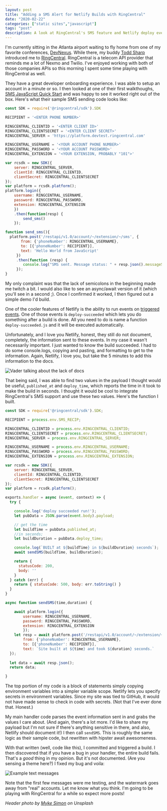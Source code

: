```yaml
---
layout: post
title: "Adding a SMS Alert for Netlify Builds with RingCentral"
date: "2020-02-22"
categories: ["static sites","javascript"]
tags: "post"
description: A look at RingCentral's SMS feature and Netlify deploy events.
---
```


I'm currently sitting in the Atlanta airport waiting to fly home from one of my favorite conferences, [DevNexus](https://devnexus.com/). While there, my buddy [Todd Sharp](https://recursive.codes/) introduced me to [RingCentral](https://developers.ringcentral.com/). RingCentral is a telecom API provider that reminds me a lot of Nexmo and Twilio. I've enjoyed working with both of those companies APIs so this morning I spent some time playing with RingCentral as well. 

They have a great developer onboarding experience. I was able to setup an account in a minute or so. I then looked at one of their first walkthoughs, [SMS JavaScript Quick Start](https://developers.ringcentral.com/guide/messaging/quick-start/node) and was happy to see it worked right out of the box. Here's what their sample SMS sending code looks like:

```js
const SDK = require('@ringcentral/sdk').SDK

RECIPIENT = '<ENTER PHONE NUMBER>'

RINGCENTRAL_CLIENTID = '<ENTER CLIENT ID>'
RINGCENTRAL_CLIENTSECRET = '<ENTER CLIENT SECRET>'
RINGCENTRAL_SERVER = 'https://platform.devtest.ringcentral.com'

RINGCENTRAL_USERNAME = '<YOUR ACCOUNT PHONE NUMBER>'
RINGCENTRAL_PASSWORD = '<YOUR ACCOUNT PASSWORD>'
RINGCENTRAL_EXTENSION = '<YOUR EXTENSION, PROBABLY "101">'

var rcsdk = new SDK({
    server: RINGCENTRAL_SERVER,
    clientId: RINGCENTRAL_CLIENTID,
    clientSecret: RINGCENTRAL_CLIENTSECRET
});
var platform = rcsdk.platform();
platform.login({
    username: RINGCENTRAL_USERNAME,
    password: RINGCENTRAL_PASSWORD,
    extension: RINGCENTRAL_EXTENSION
    })
    .then(function(resp) {
        send_sms()
    });

function send_sms(){
  platform.post('/restapi/v1.0/account/~/extension/~/sms', {
       from: {'phoneNumber': RINGCENTRAL_USERNAME},
       to: [{'phoneNumber': RECIPIENT}],
       text: 'Hello World from JavaScript'
     })
     .then(function (resp) {
        console.log("SMS sent. Message status: " + resp.json().messageStatus)
     });
}
```

My only complaint was that the lack of semicolons in the beginning made me twitch a bit. I would also like to see an async/await version of it (which you'll see in a second ;). Once I confirmed it worked, I then figured out a simple demo I'd build.

One of the cooler features of Netlify is the ability to run events on [triggered events](https://docs.netlify.com/functions/trigger-on-events/#available-triggers). One of those events is `deploy-succeeded` which lets you do something after a build is done. All you need to do is name a function `deploy-succeeded.js` and it will be executed automatically.

Unfortunately, and I love you Netlify, honest, they still do not document, completely, the information sent to these events. In my case it wasn't necessarily important. I just wanted to know the build succeeded. I had to do some console.logs, copying and pasting, and formatting to get to the information. Again, Netlify, I love you, but take the 5 minutes to add this information to the docs. 

<img src="https://static.raymondcamden.com/images/2020/02/lackofdocs.jpg" alt="Vader talking about the lack of docs" class="imgborder imgcenter">

That being said, I was able to find two values in the payload I thought would be useful, `published_at` and `deploy_time`, which reports the time in it took to make the build in seconds. I thought it would be cool to integrate RingCentral's SMS support and use these two values. Here's the function I built.

```js
const SDK = require('@ringcentral/sdk').SDK;

RECIPIENT = process.env.SMS_RECIP;

RINGCENTRAL_CLIENTID = process.env.RINGCENTRAL_CLIENTID;
RINGCENTRAL_CLIENTSECRET = process.env.RINGCENTRAL_CLIENTSECRET;
RINGCENTRAL_SERVER = process.env.RINGCENTRAL_SERVER;

RINGCENTRAL_USERNAME = process.env.RINGCENTRAL_USERNAME;
RINGCENTRAL_PASSWORD = process.env.RINGCENTRAL_PASSWORD;
RINGCENTRAL_EXTENSION = process.env.RINGCENTRAL_EXTENSION;

var rcsdk = new SDK({
    server: RINGCENTRAL_SERVER,
    clientId: RINGCENTRAL_CLIENTID,
    clientSecret: RINGCENTRAL_CLIENTSECRET
});
var platform = rcsdk.platform();

exports.handler = async (event, context) => {
  try {

    console.log('deploy succeeded run!');
    let pubData = JSON.parse(event.body).payload;

    // get the time
    let buildTime = pubData.published_at;
    //in seconds;
    let buildDuration = pubData.deploy_time;

    console.log(`BUILT at ${buildTime} in ${buildDuration} seconds`);
    await sendSMS(buildTime, buildDuration);

    return {
      statusCode: 200,
      body: ''
    }
  } catch (err) {
    return { statusCode: 500, body: err.toString() }
  }
}

async function sendSMS(time,duration) {

	await platform.login({
		username: RINGCENTRAL_USERNAME,
		password: RINGCENTRAL_PASSWORD,
		extension: RINGCENTRAL_EXTENSION
		});
	let resp = await platform.post('/restapi/v1.0/account/~/extension/~/sms', {
		from: {'phoneNumber': RINGCENTRAL_USERNAME},
		to: [{'phoneNumber': RECIPIENT}],
		text: `Site built at ${time} and took ${duration} seconds.`
  });
	
  let data = await resp.json();
  return data;

}
```

The top portion of my code is a block of statements simply copying environment variables into a simpler variable scope. Netlify lets you specify secrets in environment variables. Since my site was tied to GitHub, it would not have made sense to check in code with secrets. (Not that I've ever done that. Honest.) 

My main handler code parses the event information sent in and grabs the values I care about. (And again, there's a lot more. I'd like to share my payload but I'm not sure if there's anything sensitive in there, and also, Netlify should document it!) I then call `sendSMS`. This is roughly the same logic as their sample code, but rewritten with hipster await awesomeness. 

With that written (well, code like this), I committed and triggered a build. I then discovered that if you have a bug in your handler, the entire build fails. That's a *good* thing in my opinion. But it's not documented. (Are you sensing a theme here?) I fixed my bug and voila:

<img src="https://static.raymondcamden.com/images/2020/02/sms.png" alt="Example text messages" class="imgborder imgcenter">

Note that the first few messages were me testing, and the watermark goes away from "real" accounts. Let me know what you think. I'm going to be playing with RingCentral for a while so expect more posts!

<i>Header photo by <a href="https://unsplash.com/@myke_simon?utm_source=unsplash&utm_medium=referral&utm_content=creditCopyText">Myke Simon</a> on Unsplash</i>